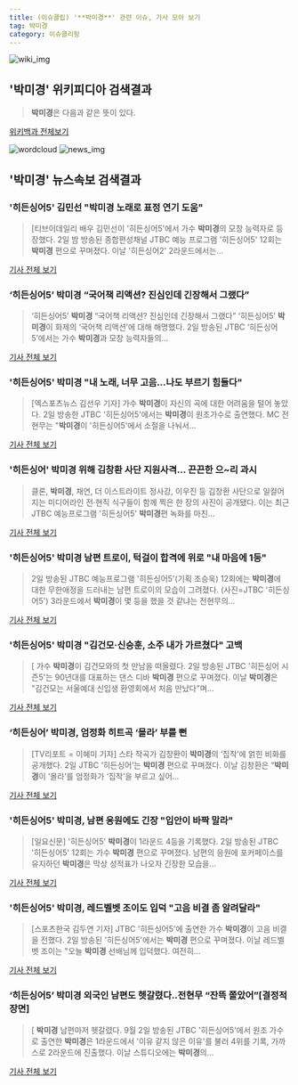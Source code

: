 ```yaml
---
title: (이슈클립) '**박미경**' 관련 이슈, 기사 모아 보기
tag: 박미경
category: 이슈클리핑
---
```

![wiki_img](https://user-images.githubusercontent.com/42597476/44503234-41136a80-a6d0-11e8-9071-6fc6418eafe4.png)
## **'**박미경**'** 위키피디아 검색결과
>**박미경**은 다음과 같은 뜻이 있다.

<a href="https://ko.wikipedia.org/wiki/박미경" target="_blank">위키백과 전체보기</a>

![wordcloud](https://s3.ap-northeast-2.amazonaws.com/lyrics101-wordcloud/2018-09-03-1535901294.png)
![news_img](https://user-images.githubusercontent.com/42597476/44507050-1206f400-a6e4-11e8-8d98-7ffbfebb353f.png)
## **'**박미경**'** 뉴스속보 검색결과
### '히든싱어5' 김민선 "**박미경** 노래로 표정 연기 도움"

>[티브이데일리 배우 김민선이 '히든싱어5'에서 가수 **박미경**의 모창 능력자로 등장했다. 2일 밤 방송된 종합편성채널 JTBC 예능 프로그램 '히든싱어5' 12회는 **박미경** 편으로 꾸며졌다. 이날 '히든싱어2' 2라운드에서는...

<a href="http://tvdaily.asiae.co.kr/read.php3?aid=15358991191391190010" target="_blank">기사 전체 보기</a>

### ‘히든싱어5’ **박미경** “국어책 리액션? 진심인데 긴장해서 그랬다”

>‘히든싱어5’ **박미경** “국어책 리액션? 진심인데 긴장해서 그랬다” ‘히든싱어5’ **박미경**이 화제의 ‘국어책 리액션’에 대해 해명했다. 2일 방송된 JTBC ‘히든싱어5’에서는 가수 **박미경**과 모창 능력자들의...

<a href="http://sports.donga.com/3/all/20180902/91805708/1" target="_blank">기사 전체 보기</a>

### '히든싱어5' **박미경** "내 노래, 너무 고음…나도 부르기 힘들다"

>[엑스포츠뉴스 김선우 기자] 가수 **박미경**이 자신의 곡에 대한 어려움을 털어 놓았다. 2일 방송한 JTBC '히든싱어5'에서는 **박미경**이 원조가수로 출연했다. MC 전현무는 "**박미경**이 '히든싱어5'에서 소절을 나눠서...

<a href="http://www.xportsnews.com/?ac=article_view&entry_id=1014579" target="_blank">기사 전체 보기</a>

### '히든싱어' **박미경** 위해 김창환 사단 지원사격… 끈끈한 으~리 과시

>클론, **박미경**, 채연, 더 이스트라이트 정사강, 이우진 등 김창환 사단으로 일컬어지는 미디어라인 전·현직 식구들이 함께 찍은 한 장의 사진이 공개됐다. 이는 최근 JTBC 예능프로그램 '히든싱어5' **박미경**편 녹화를 마친...

<a href="http://www.joongboo.com/news/articleView.html?idxno=1283260" target="_blank">기사 전체 보기</a>

### '히든싱어5' **박미경** 남편 트로이, 턱걸이 합격에 위로 "내 마음에 1등"

>2일 방송된 JTBC 예능프로그램 '히든싱어5'(기획 조승욱) 12회에는 **박미경**에 대한 무한애정을 드러내는 남편 트로이의 모습이 그려졌다. (사진=JTBC '히든싱어5') 3라운드에서 **박미경**이 몇 등을 했을 것 같냐는 전현무의...

<a href="http://www.slist.kr/news/articleView.html?idxno=44405" target="_blank">기사 전체 보기</a>

### '히든싱어5' **박미경** "김건모·신승훈, 소주 내가 가르쳤다" 고백

>[ 가수 **박미경**이 김건모와의 첫 만남을 떠올렸다. 2일 방송된 JTBC '히든싱어 시즌5'는 90년대를 대표하는 댄스 디바 **박미경** 편으로 꾸며졌다. 이날 **박미경**은 "김건모는 서울예대 신입생 환영회에서 처음 만났다"며...

<a href="http://www.mydaily.co.kr/new_yk/html/read.php?newsid=201809022247532466&ext=na" target="_blank">기사 전체 보기</a>

### ‘히든싱어’ **박미경**, 엄정화 히트곡 ‘몰라’ 부를 뻔

>[TV리포트 = 이혜미 기자] 스타 작곡가 김창환이 **박미경**의 ‘집착’에 얽힌 비화를 공개했다. 2일 JTBC ‘히든싱어’는 **박미경** 편으로 꾸며졌다. 이날 김창환은 “**박미경**이 ‘몰라’를 엄정화가 ‘집착’을 부르고 싶어...

<a href="http://www.tvreport.co.kr/?c=news&m=newsview&idx=1077874" target="_blank">기사 전체 보기</a>

### '히든싱어5' **박미경**, 남편 응원에도 긴장 "입안이 바짝 말라"

>[일요신문] '히든싱어5' **박미경**이 1라운드 4등을 기록했다. 2일 방송된 JTBC '히든싱어5' 12회는 가수 **박미경** 편으로 꾸며졌다. 남편의 응원에 포커페이스를 유지하던 **박미경**은 막상 성적표가 나오자 긴장한 모습을...

<a href="http://ilyo.co.kr/?ac=article_view&entry_id=308475" target="_blank">기사 전체 보기</a>

### '히든싱어5' **박미경**, 레드벨벳 조이도 입덕 "고음 비결 좀 알려달라"

>[스포츠한국 김두연 기자] JTBC '히든싱어5'에 출연한 가수 **박미경**이 고음 비결을 전했다. 2일 방송된 '히든싱어5'에서는 **박미경** 편으로 꾸며졌다. 이날 레드벨벳 조이는 "오늘 **박미경** 선배님께 입덕했다. 여전히...

<a href="http://sports.hankooki.com/lpage/entv/201809/sp20180902231352136660.htm" target="_blank">기사 전체 보기</a>

### ‘히든싱어5’ **박미경** 외국인 남편도 헷갈렸다..전현무 “잔뜩 쫄았어”[결정적장면]

>[ **박미경** 남편마저 헷갈렸다. 9월 2일 방송된 JTBC '히든싱어5'에서 원조 가수로 출연한 **박미경**은 1라운드에서 '이유 같지 않은 이유'를 불러 4위를 기록, 가까스로 2라운드에 진출했다. 이날 스튜디오에는 **박미경**의...

<a href="http://www.newsen.com/news_view.php?uid=201809022227226710" target="_blank">기사 전체 보기</a>


